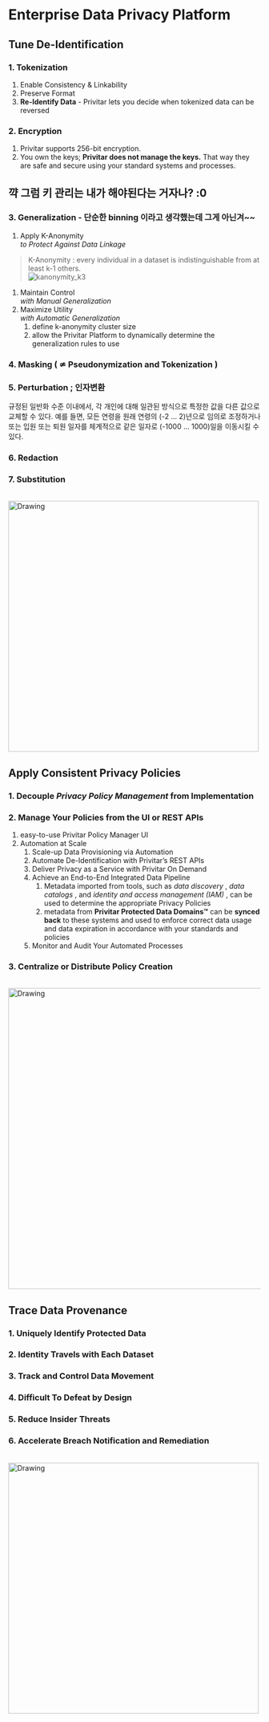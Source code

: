 # Enterprise Data Privacy Platform


## Tune De-Identification

### 1. Tokenization
1. Enable Consistency & Linkability
1. Preserve Format
1. **Re-Identify Data** - Privitar lets you decide when tokenized data can be reversed

### 2. Encryption
1. Privitar supports 256-bit encryption.
1. You own the keys; **Privitar does not manage the keys.** That way they are safe and secure using your standard systems and processes.


꺅 그럼 키 관리는 내가 해야된다는 거자나? :0
---

### 3. Generalization - 단순한 binning 이라고 생각했는데 그게 아닌겨~~
1. Apply K-Anonymity  
_to Protect Against Data Linkage_  
>  K-Anonymity : every individual in a dataset is indistinguishable from at least k-1 others.  
> ![kanonymity_k3](./images/kanonymity_k3.png)  

1. Maintain Control  
_with Manual Generalization_
1. Maximize Utility  
_with Automatic Generalization_
   1. define k-anonymity cluster size  
   1.  allow the Privitar Platform to dynamically determine the generalization rules to use  

### 4. Masking ( ≄ Pseudonymization and Tokenization )

### 5. Perturbation ; 인자변환
규정된 일반화 수준 이내에서, 각 개인에 대해 일관된 방식으로 특정한 값을 다른 값으로 교체할 수 있다. 
예를 들면, 모든 연령을 원래 연령의 (-2 ... 2)년으로 임의로 조정하거나 또는 입원 또는 퇴원 일자를 체계적으로 같은 일자로 (-1000 ... 1000)일을 이동시킬 수 있다.

### 6. Redaction

### 7. Substitution

<br>

<img src="./images/privitar_unmask.png" alt="Drawing" style="width: 500px;"/>

<br>

## Apply Consistent Privacy Policies

### 1. Decouple _Privacy Policy Management_ from Implementation

### 2. Manage Your Policies from the UI or REST APIs
1. easy-to-use Privitar Policy Manager UI
1. Automation at Scale
   1. Scale-up Data Provisioning via Automation
   1. Automate De-Identification with Privitar’s REST APIs
   1. Deliver Privacy as a Service with Privitar On Demand
   1. Achieve an End-to-End Integrated Data Pipeline
      1. Metadata imported from tools, such as _data discovery_ , _data catalogs_ , and _identity and access management (IAM)_ , can be used to determine the appropriate Privacy Policies
      1. metadata from **Privitar Protected Data Domains™** can be **synced back** to these systems and used to enforce correct data usage and data expiration in accordance with your standards and policies
   1. Monitor and Audit Your Automated Processes

### 3. Centralize or Distribute Policy Creation

<br>

<img src="./images/privitar_policies.png" alt="Drawing" style="width: 600px;"/>

<br>

## Trace Data Provenance

### 1. Uniquely Identify Protected Data

### 2. Identity Travels with Each Dataset

### 3. Track and Control Data Movement

### 4. Difficult To Defeat by Design

### 5. Reduce Insider Threats

### 6. Accelerate Breach Notification and Remediation


<br>

<img src="./images/privitar_watermark.png" alt="Drawing" style="width: 500px;"/>

<br>
